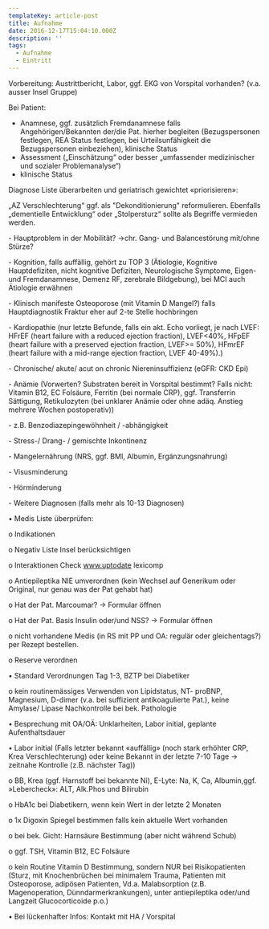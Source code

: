 ```yaml
---
templateKey: article-post
title: Aufnahme
date: 2016-12-17T15:04:10.000Z
description: ''
tags:
  - Aufnahme
  - Eintritt
---
```

Vorbereitung: Austrittbericht, Labor, ggf. EKG von Vorspital vorhanden? (v.a. ausser Insel Gruppe)

Bei Patient: 

* Anamnese, ggf. zusätzlich Fremdanamnese falls Angehörigen/Bekannten der/die Pat. hierher begleiten (Bezugspersonen festlegen, REA Status festlegen, bei Urteilsunfähigkeit die Bezugspersonen einbeziehen), klinische Status
* Assessment („Einschätzung“ oder besser „umfassender medizinischer und sozialer Problemanalyse“)
* klinische Status

Diagnose Liste überarbeiten und geriatrisch gewichtet «priorisieren»:

„AZ Verschlechterung“ ggf. als "Dekonditionierung" reformulieren. Ebenfalls „dementielle Entwicklung“ oder „Stolpersturz“ sollte als Begriffe vermieden werden. 

\-	Hauptproblem in der Mobilität? ->chr. Gang- und Balancestörung mit/ohne Stürze?

\-	Kognition, falls auffällig, gehört zu TOP 3 (Ätiologie, Kognitive Hauptdefiziten, nicht kognitive Defiziten, Neurologische Symptome, Eigen- und Fremdanamnese, Demenz RF, zerebrale Bildgebung), bei MCI auch Ätiologie erwähnen

\-	Klinisch manifeste Osteoporose (mit Vitamin D Mangel?) falls Hauptdiagnostik Fraktur eher auf 2-te Stelle hochbringen

\-	Kardiopathie (nur letzte Befunde, falls ein akt. Echo vorliegt, je nach LVEF: HFrEF (heart failure with a reduced ejection fraction), LVEF<40%, HFpEF (heart failure with a preserved ejection fraction, LVEF>= 50%), HFmrEF (heart failure with a mid-range ejection fraction, LVEF 40-49%).)

\-	Chronische/ akute/ acut on chronic Niereninsuffizienz (eGFR: CKD Epi)

\-	Anämie (Vorwerten? Substraten bereit in Vorspital bestimmt? Falls nicht: Vitamin B12, EC Folsäure, Ferritin (bei normale CRP), ggf. Transferrin Sättigung, Retikulozyten (bei unklarer Anämie oder ohne adäq. Anstieg mehrere Wochen postoperativ))

\-	z.B. Benzodiazepingewöhnheit / -abhängigkeit

\-       Stress-/ Drang- / gemischte Inkontinenz

\-	Mangelernährung (NRS, ggf. BMI, Albumin, Ergänzungsnahrung)

\- 	Visusminderung

\-	Hörminderung

\-	Weitere Diagnosen (falls mehr als 10-13 Diagnosen)

•	Medis Liste überprüfen: 

o	Indikationen

o	Negativ Liste Insel berücksichtigen

o	Interaktionen Check www.uptodate lexicomp

o	Antiepileptika NIE umverordnen (kein Wechsel auf Generikum oder Original, nur genau was der Pat gehabt hat)

o	Hat der Pat. Marcoumar? -> Formular öffnen

o	Hat der Pat. Basis Insulin oder/und NSS? -> Formular öffnen

o	nicht vorhandene Medis (in RS mit PP und OA: regulär oder gleichentags?) per Rezept bestellen.

o	Reserve verordnen

•	Standard Verordnungen Tag 1-3, BZTP bei Diabetiker

o	kein routinemässiges Verwenden von Lipidstatus, NT- proBNP, Magnesium, D-dimer (v.a. bei suffizient antikoagulierte Pat.), keine Amylase/ Lipase Nachkontrolle bei bek. Pathologie

•	Besprechung mit OA/OÄ: Unklarheiten, Labor initial, geplante Aufenthaltsdauer

•	Labor initial (Falls letzter bekannt «auffällig» (noch stark erhöhter CRP, Krea Verschlechterung) oder keine Bekannt in der letzte 7-10 Tage -> zeitnahe Kontrolle (z.B. nächster Tag))

o	BB, Krea (ggf. Harnstoff bei bekannte Ni), E-Lyte: Na, K, Ca, Albumin,ggf. »Lebercheck»: ALT, Alk.Phos und Bilirubin

o	HbA1c bei Diabetikern, wenn kein Wert in der letzte 2 Monaten

o	1x Digoxin Spiegel bestimmen falls kein aktuelle Wert vorhanden

o	bei bek. Gicht: Harnsäure Bestimmung (aber nicht während Schub)

o	ggf. TSH, Vitamin B12, EC Folsäure 

o	kein Routine Vitamin D Bestimmung, sondern NUR bei Risikopatienten (Sturz, mit Knochenbrüchen bei minimalem Trauma, Patienten mit Osteoporose, adipösen Patienten, Vd.a. Malabsorption (z.B. Magenoperation, Dünndarmerkrankungen), unter antiepileptika oder/und Langzeit Glucocorticoide p.o.)

•	Bei lückenhafter Infos: Kontakt mit HA / Vorspital
